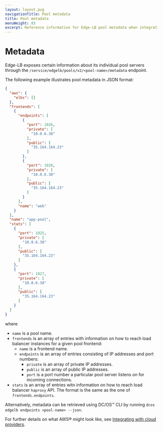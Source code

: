 ```yaml
---
layout: layout.pug
navigationTitle: Pool metadata
title: Pool metadata
menuWeight: 83
excerpt: Reference information for Edge-LB pool metadata when integrating with cloud provider load balancers
---
```


# Metadata

Edge-LB exposes certain information about its individual pool servers through the `/service/edgelb/pools/v2/<pool-name>/metadata` endpoint.

The following example illustrates pool metadata in JSON format:

```json
{
  "aws": {
    "elbs": []
  },
  "frontends": [
    {
      "endpoints": [
        {
          "port": 1026,
          "private": [
            "10.0.6.38"
          ],
          "public": [
            "35.164.164.23"
          ]
        },
        {
          "port": 1028,
          "private": [
            "10.0.6.38"
          ],
          "public": [
            "35.164.164.23"
          ]
        }
      ],
      "name": "web"
    }
  ],
  "name": "app-pool",
  "stats": [
    {
      "port": 1025,
      "private": [
        "10.0.6.38"
      ],
      "public": [
        "35.164.164.23"
      ]
    },
    {
      "port": 1027,
      "private": [
        "10.0.6.38"
      ],
      "public": [
        "35.164.164.23"
      ]
    }
  ]
}
```

where

- `name` is a pool name.
- `frontends` is an array of entries with information on how to reach load balancer instances for a given pool frontend:
  - `name` is a frontend name.
  - `endpoints` is an array of entries consisting of IP addresses and port numbers:
    - `private` is an array of private IP addresses.
    - `public` is an array of public IP addresses.
    - `port` is a port number a particular pool server listens on for incoming connections.
- `stats` is an array of entries witn information on how to reach load balancer `haproxy` API. The format is the same as the one of `frontends.endpoints`.

Alternatively, metadata can be retrieved using DC/OS&trade; CLI by running `dcos edgelb endpoints <pool-name> --json`.

For further details on what AWS&reg; might look like, see [Integrating with cloud providers](/mesosphere/dcos/services/edge-lb/1.6/concepts/cloud-connector/).
